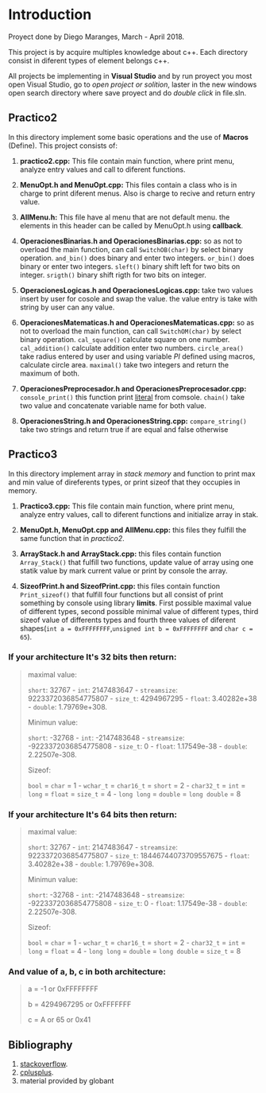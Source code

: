 # Introduction #
Proyect done by Diego Maranges, March - April 2018.

This project is by acquire multiples knowledge about c++.
Each directory consist in diferent types of element belongs c++.

All projects be implementing in **Visual Studio** and by run proyect you most open Visual Studio, go to *open project or solition*, laster in the new windows open search directory where save proyect and do *double click* in file.sln.

## Practico2 ##
In this directory implement some basic operations and the use of **Macros** (Define). This project consists of:

1. **practico2.cpp:** This file contain main function, where print menu, analyze entry values and call to diferent functions.

2. **MenuOpt.h and MenuOpt.cpp:** This files contain a class who is in charge to print diferent menus. Also is charge to recive and return entry value.

3. **AllMenu.h:** This file have al menu that are not default menu. the elements in this header can be called by MenuOpt.h using **callback**.

4. **OperacionesBinarias.h and OperacionesBinarias.cpp:** so as not to overload the main function, can call `SwitchOB(char)` by select binary operation. `and_bin()` does binary and enter two integers. `or_bin()` does binary or enter two integers. `sleft()` binary shift left for two bits on integer. `srigth()` binary shift rigth for two bits on integer.

5. **OperacionesLogicas.h and OperacionesLogicas.cpp:** take two values insert by user for cosole and swap the value. the value entry is take with string by user can any value.

6. **OperacionesMatematicas.h and OperacionesMatematicas.cpp:** so as not to overload the main function, can call `SwitchOM(char)` by select binary operation. `cal_square()` calculate square on one number. `cal_addition()` calculate addition enter two numbers. `circle_area()` take radius entered by user and using variable *PI* defined using macros, calculate circle area. `maximal()` take two integers and return the maximum of both.

7. **OperacionesPreprocesador.h and OperacionesPreprocesador.cpp:** `console_print()` this function print [literal](https://en.wikipedia.org/wiki/Literal_(computer_programming) "Literal(computer_programming)") from comsole. `chain()` take two value and concatenate variable name for both value.

8. **OperacionesString.h and OperacionesString.cpp:** `compare_string()` take two strings and return true if are equal and false otherwise

## Practico3 ##
In this directory implement array in *stack memory* and function to print max  and min value of direferents types, or print sizeof that they occupies in memory.

1. **Practico3.cpp:** This file contain main function, where print menu, analyze entry values, call to diferent functions and initialize array in stak.

2. **MenuOpt.h, MenuOpt.cpp and AllMenu.cpp:** this files they fulfill the same function that in *practico2*.

3. **ArrayStack.h and ArrayStack.cpp:** this files contain function `Array_Stack()` that fulfill two functions, update value of array using one statik value by mark current value or print by console the array.

4. **SizeofPrint.h and SizeofPrint.cpp:** this files contain function `Print_sizeof()` that fulfill four functions but all consist of print something by console using library **limits**. First possible maximal value of different types, second possible minimal value of different types, third sizeof value of differents types and fourth three values of diferent shapes(`int a = 0xFFFFFFFF`,`unsigned int b = 0xFFFFFFFF` and `char c = 65`).

### If your architecture It's 32 bits then return: ###
> maximal value:
> 
> `short`: 32767 - `int`: 2147483647 - `streamsize`: 9223372036854775807 -
> `size_t`: 4294967295 - `float`: 3.40282e+38 - `double`: 1.79769e+308.
>
>Minimun value:
>
> `short`: -32768 - `int`: -2147483648 - `streamsize`: -9223372036854775808 -
> `size_t`: 0 - `float`: 1.17549e-38 - `double`: 2.22507e-308.
> 
> Sizeof:
> 
> `bool` = `char` = 1 - `wchar_t` = `char16_t` = `short` = 2 - `char32_t` =
> `int` = `long` = `float` = `size_t` = 4 - `long long` = `double` =
> `long double` = 8

### If your architecture It's 64 bits then return: ###
> maximal value:
> 
> `short`: 32767 - `int`: 2147483647 - `streamsize`: 9223372036854775807 -
> `size_t`: 18446744073709557675 - `float`: 3.40282e+38 - `double`: 1.79769e+308.
>
>Minimun value:
>
> `short`: -32768 - `int`: -2147483648 - `streamsize`: -9223372036854775808 -
> `size_t`: 0 - `float`: 1.17549e-38 - `double`: 2.22507e-308.
> 
> Sizeof:
> 
> `bool` = `char` = 1 - `wchar_t` = `char16_t` = `short` = 2 - `char32_t` =
> `int` = `long` = `float` = 4 - `long long` = `double` = `long double` = 
> `size_t` = 8

### And value of a, b, c in both architecture: ###
> a = -1 or 0xFFFFFFFF
> 
> b = 4294967295 or 0xFFFFFFF
> 
> c = A or 65 or 0x41

## Bibliography ##
1. [stackoverflow](https://es.stackoverflow.com/ "stackoverflow").
2. [cplusplus](http://www.cplusplus.com/doc/tutorial/ "cplusplus tutorial").
3. material provided by globant